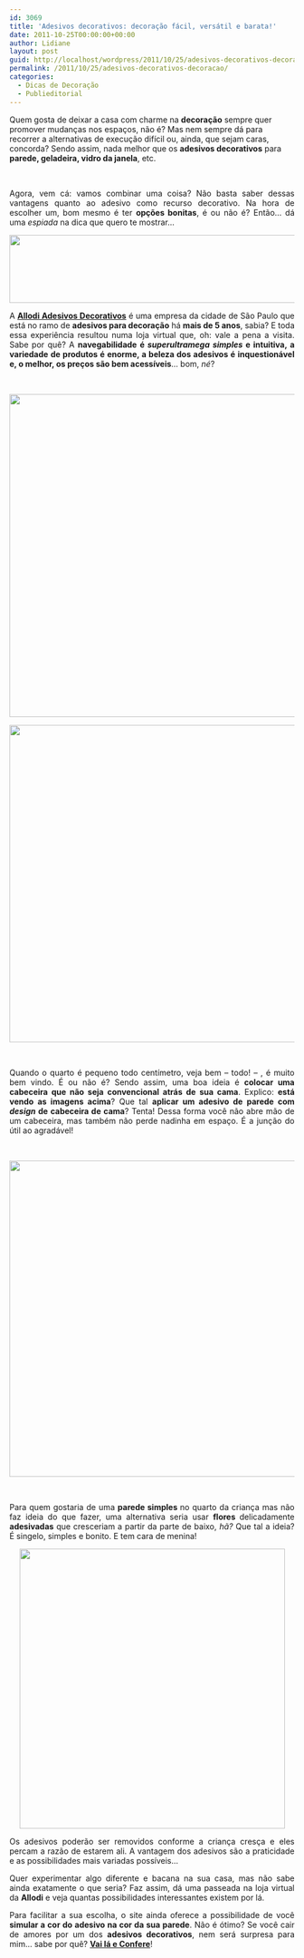 ```yaml
---
id: 3069
title: 'Adesivos decorativos: decoração fácil, versátil e barata!'
date: 2011-10-25T00:00:00+00:00
author: Lidiane
layout: post
guid: http://localhost/wordpress/2011/10/25/adesivos-decorativos-decoracao/
permalink: /2011/10/25/adesivos-decorativos-decoracao/
categories:
  - Dicas de Decoração
  - Publieditorial
---
```

Quem gosta de deixar a casa com charme na **decoração** sempre quer promover mudanças nos espaços, não é? Mas nem sempre dá para recorrer a alternativas de execução difícil ou, ainda, que sejam caras, concorda? Sendo assim, nada melhor que os **adesivos decorativos** para **parede, geladeira, vidro da janela**, etc.

&nbsp;

<p align="justify">
  Agora, vem cá: vamos combinar uma coisa? Não basta saber dessas vantagens quanto ao adesivo como recurso decorativo. Na hora de escolher um, bom mesmo é ter <strong>opções bonitas</strong>, é ou não é? Então… dá uma <em>espiada</em> na dica que quero te mostrar…
</p>

<!--more-->

<p align="center">
  <a href="http://www.trololodemulher.com.br/blog/wp-content/uploads/2011/10/Allodi-adesivos-decorativos.png"><img class="alignnone size-full wp-image-7061" title="Allodi adesivos decorativos" src="http://www.trololodemulher.com.br/blog/wp-content/uploads/2011/10/Allodi-adesivos-decorativos.png" alt="" width="510" height="120" /></a>
</p>

<p align="justify">
  A <strong><a href="http://www.allodi.com.br/" target="_blank">Allodi Adesivos Decorativos</a></strong> é uma empresa da cidade de São Paulo que está no ramo de <strong>adesivos para decoração</strong> há <strong>mais de 5 anos</strong>, sabia? E toda essa experiência resultou numa loja virtual que, oh: vale a pena a visita. Sabe por quê? A <strong>navegabilidade é <strong><em>superultramega simples</em></strong> e intuitiva, a variedade de produtos é enorme, a beleza dos adesivos é inquestionável e, o melhor, os preços são bem acessíveis</strong>… bom, <em>né</em>?
</p>

&nbsp;

<p align="center">
  <a href="http://www.trololodemulher.com.br/blog/wp-content/uploads/2011/10/Adesivo-de-Parede-Cabeceira.png"><img class="alignnone size-full wp-image-7055" title="Adesivo de Parede Cabeceira" src="http://www.trololodemulher.com.br/blog/wp-content/uploads/2011/10/Adesivo-de-Parede-Cabeceira.png" alt="" width="590" height="570" /></a>
</p>

<p align="center">
  <a href="http://www.trololodemulher.com.br/blog/wp-content/uploads/2011/10/Adesivo-de-Parede-Cabeceira2.png"><img class="alignnone size-full wp-image-7056" title="Adesivo de Parede Cabeceira[2]" src="http://www.trololodemulher.com.br/blog/wp-content/uploads/2011/10/Adesivo-de-Parede-Cabeceira2.png" alt="" width="568" height="560" /></a>
</p>

&nbsp;

<p align="justify">
  Quando o quarto é pequeno todo centímetro, veja bem – todo! – , é muito bem vindo. É ou não é? Sendo assim, uma boa ideia é <strong>colocar uma cabeceira que não seja convencional atrás de sua cama</strong>. Explico: <strong>está vendo as imagens acima</strong>? Que tal <strong>aplicar um adesivo de parede com<em> design</em> de cabeceira de cama</strong>? Tenta! Dessa forma você não abre mão de um cabeceira, mas também não perde nadinha em espaço. É a junção do útil ao agradável!
</p>

&nbsp;

<p align="center">
  <a href="http://www.trololodemulher.com.br/blog/wp-content/uploads/2011/10/Adesivo-de-Parede-Jardim-Florido.png"><img class="alignnone size-full wp-image-7060" title="Adesivo de Parede Jardim Florido" src="http://www.trololodemulher.com.br/blog/wp-content/uploads/2011/10/Adesivo-de-Parede-Jardim-Florido.png" alt="" width="592" height="558" /></a>
</p>

&nbsp;

<p align="justify">
  Para quem gostaria de uma <strong>parede simples </strong>no quarto da criança mas não faz ideia do que fazer, uma alternativa seria usar <strong>flores </strong>delicadamente <strong>adesivadas</strong> que cresceriam a partir da parte de baixo, <em>hã?</em> Que tal a ideia? É singelo, simples e bonito. E tem cara de menina!
</p>

<p align="center">
  <a href="http://www.trololodemulher.com.br/blog/wp-content/uploads/2011/10/Adesivo-de-Parede-Infantil.png"><img class="alignnone size-full wp-image-7059" title="Adesivo de Parede Infantil" src="http://www.trololodemulher.com.br/blog/wp-content/uploads/2011/10/Adesivo-de-Parede-Infantil.png" alt="" width="469" height="494" /></a>
</p>

<p align="justify">
  Os adesivos poderão ser removidos conforme a criança cresça e eles percam a razão de estarem ali. A vantagem dos adesivos são a praticidade e as possibilidades mais variadas possíveis…
</p>

<p align="justify">
  Quer experimentar algo diferente e bacana na sua casa, mas não sabe ainda exatamente o que seria? Faz assim, dá uma passeada na loja virtual da <strong>Allodi</strong> e veja quantas possibilidades interessantes existem por lá.
</p>

<p align="justify">
  Para facilitar a sua escolha, o site ainda oferece a possibilidade de você <strong>simular a cor do adesivo na cor da sua parede</strong>. Não é ótimo? Se você cair de amores por um dos <strong>adesivos decorativos</strong>, nem será surpresa para mim… sabe por quê? <strong><a href="http://www.allodi.com.br/" target="_blank">Vai lá e Confere</a></strong>!
</p>